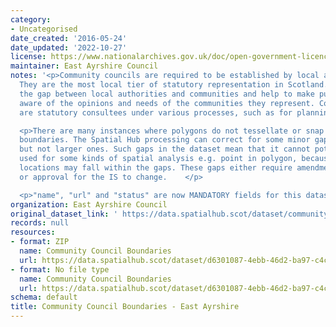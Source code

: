 ```yaml
---
category:
- Uncategorised
date_created: '2016-05-24'
date_updated: '2022-10-27'
license: https://www.nationalarchives.gov.uk/doc/open-government-licence/version/3/
maintainer: East Ayrshire Council
notes: '<p>Community councils are required to be established by local authorities.
  They are the most local tier of statutory representation in Scotland. They bridge
  the gap between local authorities and communities and help to make public bodies
  aware of the opinions and needs of the communities they represent. Community councils
  are statutory consultees under various processes, such as for planning applications.</p>

  <p>There are many instances where polygons do not tessellate or snap to local authority
  boundaries. The Spatial Hub processing can correct for some minor gap errors (&lt;5m)
  but not larger ones. Such gaps in the dataset mean that it cannot potentially be
  used for some kinds of spatial analysis e.g. point in polygon, because some point
  locations may fall within the gaps. These gaps either require amendment at source
  or approval for the IS to change.    </p>

  <p>"name", "url" and "status" are now MANDATORY fields for this dataset.                                                                                                                                                                                                                                                                                                                                                                                                                                                                                                                                                                                                                                                                                                                                                                                                                                                                                                                                                                                                                                                                                                                                                                                                                                                                                                                                                                                                                                                                                                                                                                                                                           </p>'
organization: East Ayrshire Council
original_dataset_link: ' https://data.spatialhub.scot/dataset/community_council_boundaries-ea'
records: null
resources:
- format: ZIP
  name: Community Council Boundaries
  url: https://data.spatialhub.scot/dataset/d6301087-4ebb-46d2-ba97-c4c89634a7e0/resource/d37319b6-4c60-466e-8de4-48c6ab395ee3/download/community-council-boundaries.zip
- format: No file type
  name: Community Council Boundaries
  url: https://data.spatialhub.scot/dataset/d6301087-4ebb-46d2-ba97-c4c89634a7e0/resource/89ab6574-6f06-4ff6-b967-5409348a315c/download/commc.zip
schema: default
title: Community Council Boundaries - East Ayrshire
---
```

